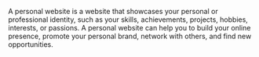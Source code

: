 A personal website is a website that showcases your personal or professional identity, such as your skills, achievements, projects, hobbies, interests, or passions. A personal website can help you to build your online presence, promote your personal brand, network with others, and find new opportunities.
